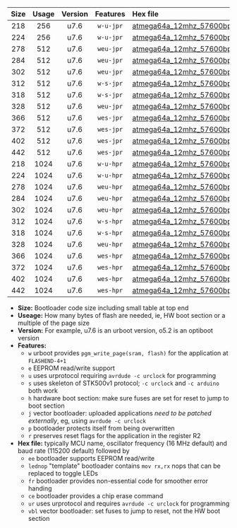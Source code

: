 |Size|Usage|Version|Features|Hex file|
|:-:|:-:|:-:|:-:|:--|
|218|256|u7.6|`w-u-jpr`|[atmega64a_12mhz_57600bps_ur_vbl.hex](https://raw.githubusercontent.com/stefanrueger/urboot/main//atmega64a_12mhz_57600bps_ur_vbl.hex)|
|224|256|u7.6|`w-u-jpr`|[atmega64a_12mhz_57600bps_lednop_ur_vbl.hex](https://raw.githubusercontent.com/stefanrueger/urboot/main//atmega64a_12mhz_57600bps_lednop_ur_vbl.hex)|
|278|512|u7.6|`weu-jpr`|[atmega64a_12mhz_57600bps_ee_ur_vbl.hex](https://raw.githubusercontent.com/stefanrueger/urboot/main//atmega64a_12mhz_57600bps_ee_ur_vbl.hex)|
|284|512|u7.6|`weu-jpr`|[atmega64a_12mhz_57600bps_ee_lednop_ur_vbl.hex](https://raw.githubusercontent.com/stefanrueger/urboot/main//atmega64a_12mhz_57600bps_ee_lednop_ur_vbl.hex)|
|302|512|u7.6|`weu-jpr`|[atmega64a_12mhz_57600bps_ee_lednop_fr_ur_vbl.hex](https://raw.githubusercontent.com/stefanrueger/urboot/main//atmega64a_12mhz_57600bps_ee_lednop_fr_ur_vbl.hex)|
|312|512|u7.6|`w-s-jpr`|[atmega64a_12mhz_57600bps_vbl.hex](https://raw.githubusercontent.com/stefanrueger/urboot/main//atmega64a_12mhz_57600bps_vbl.hex)|
|318|512|u7.6|`w-s-jpr`|[atmega64a_12mhz_57600bps_lednop_vbl.hex](https://raw.githubusercontent.com/stefanrueger/urboot/main//atmega64a_12mhz_57600bps_lednop_vbl.hex)|
|328|512|u7.6|`weu-jpr`|[atmega64a_12mhz_57600bps_ee_lednop_fr_ce_ur_vbl.hex](https://raw.githubusercontent.com/stefanrueger/urboot/main//atmega64a_12mhz_57600bps_ee_lednop_fr_ce_ur_vbl.hex)|
|366|512|u7.6|`wes-jpr`|[atmega64a_12mhz_57600bps_ee_vbl.hex](https://raw.githubusercontent.com/stefanrueger/urboot/main//atmega64a_12mhz_57600bps_ee_vbl.hex)|
|372|512|u7.6|`wes-jpr`|[atmega64a_12mhz_57600bps_ee_lednop_vbl.hex](https://raw.githubusercontent.com/stefanrueger/urboot/main//atmega64a_12mhz_57600bps_ee_lednop_vbl.hex)|
|402|512|u7.6|`wes-jpr`|[atmega64a_12mhz_57600bps_ee_lednop_fr_vbl.hex](https://raw.githubusercontent.com/stefanrueger/urboot/main//atmega64a_12mhz_57600bps_ee_lednop_fr_vbl.hex)|
|442|512|u7.6|`wes-jpr`|[atmega64a_12mhz_57600bps_ee_lednop_fr_ce_vbl.hex](https://raw.githubusercontent.com/stefanrueger/urboot/main//atmega64a_12mhz_57600bps_ee_lednop_fr_ce_vbl.hex)|
|218|1024|u7.6|`w-u-hpr`|[atmega64a_12mhz_57600bps_ur.hex](https://raw.githubusercontent.com/stefanrueger/urboot/main//atmega64a_12mhz_57600bps_ur.hex)|
|224|1024|u7.6|`w-u-hpr`|[atmega64a_12mhz_57600bps_lednop_ur.hex](https://raw.githubusercontent.com/stefanrueger/urboot/main//atmega64a_12mhz_57600bps_lednop_ur.hex)|
|278|1024|u7.6|`weu-hpr`|[atmega64a_12mhz_57600bps_ee_ur.hex](https://raw.githubusercontent.com/stefanrueger/urboot/main//atmega64a_12mhz_57600bps_ee_ur.hex)|
|284|1024|u7.6|`weu-hpr`|[atmega64a_12mhz_57600bps_ee_lednop_ur.hex](https://raw.githubusercontent.com/stefanrueger/urboot/main//atmega64a_12mhz_57600bps_ee_lednop_ur.hex)|
|302|1024|u7.6|`weu-hpr`|[atmega64a_12mhz_57600bps_ee_lednop_fr_ur.hex](https://raw.githubusercontent.com/stefanrueger/urboot/main//atmega64a_12mhz_57600bps_ee_lednop_fr_ur.hex)|
|312|1024|u7.6|`w-s-hpr`|[atmega64a_12mhz_57600bps.hex](https://raw.githubusercontent.com/stefanrueger/urboot/main//atmega64a_12mhz_57600bps.hex)|
|318|1024|u7.6|`w-s-hpr`|[atmega64a_12mhz_57600bps_lednop.hex](https://raw.githubusercontent.com/stefanrueger/urboot/main//atmega64a_12mhz_57600bps_lednop.hex)|
|328|1024|u7.6|`weu-hpr`|[atmega64a_12mhz_57600bps_ee_lednop_fr_ce_ur.hex](https://raw.githubusercontent.com/stefanrueger/urboot/main//atmega64a_12mhz_57600bps_ee_lednop_fr_ce_ur.hex)|
|366|1024|u7.6|`wes-hpr`|[atmega64a_12mhz_57600bps_ee.hex](https://raw.githubusercontent.com/stefanrueger/urboot/main//atmega64a_12mhz_57600bps_ee.hex)|
|372|1024|u7.6|`wes-hpr`|[atmega64a_12mhz_57600bps_ee_lednop.hex](https://raw.githubusercontent.com/stefanrueger/urboot/main//atmega64a_12mhz_57600bps_ee_lednop.hex)|
|402|1024|u7.6|`wes-hpr`|[atmega64a_12mhz_57600bps_ee_lednop_fr.hex](https://raw.githubusercontent.com/stefanrueger/urboot/main//atmega64a_12mhz_57600bps_ee_lednop_fr.hex)|
|442|1024|u7.6|`wes-hpr`|[atmega64a_12mhz_57600bps_ee_lednop_fr_ce.hex](https://raw.githubusercontent.com/stefanrueger/urboot/main//atmega64a_12mhz_57600bps_ee_lednop_fr_ce.hex)|

- **Size:** Bootloader code size including small table at top end
- **Useage:** How many bytes of flash are needed, ie, HW boot section or a multiple of the page size
- **Version:** For example, u7.6 is an urboot version, o5.2 is an optiboot version
- **Features:**
  + `w` urboot provides `pgm_write_page(sram, flash)` for the application at `FLASHEND-4+1`
  + `e` EEPROM read/write support
  + `u` uses urprotocol requiring `avrdude -c urclock` for programming
  + `s` uses skeleton of STK500v1 protocol; `-c urclock` and `-c arduino` both work
  + `h` hardware boot section: make sure fuses are set for reset to jump to boot section
  + `j` vector bootloader: uploaded applications *need to be patched externally*, eg, using `avrdude -c urclock`
  + `p` bootloader protects itself from being overwritten
  + `r` preserves reset flags for the application in the register R2
- **Hex file:** typically MCU name, oscillator frequency (16 MHz default) and baud rate (115200 default) followed by
  + `ee` bootloader supports EEPROM read/write
  + `lednop` "template" bootloader contains `mov rx,rx` nops that can be replaced to toggle LEDs
  + `fr` bootloader provides non-essential code for smoother error handing
  + `ce` bootloader provides a chip erase command
  + `ur` uses urprotocol and requires `avrdude -c urclock` for programming
  + `vbl` vector bootloader: set fuses to jump to reset, not the HW boot section
